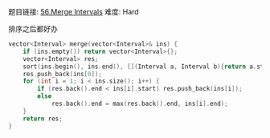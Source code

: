 题目链接: [56.Merge Intervals][1]
难度: Hard

排序之后都好办

```cpp
vector<Interval> merge(vector<Interval>& ins) {
    if (ins.empty()) return vector<Interval>{};
    vector<Interval> res;
    sort(ins.begin(), ins.end(), [](Interval a, Interval b){return a.start < b.start;});
    res.push_back(ins[0]);
    for (int i = 1; i < ins.size(); i++) {
        if (res.back().end < ins[i].start) res.push_back(ins[i]);
        else
            res.back().end = max(res.back().end, ins[i].end);
    }
    return res;
}
```

[1]: https://leetcode.com/problems/merge-intervals/